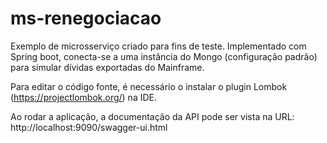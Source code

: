# ms-renegociacao

Exemplo de microsserviço criado para fins de teste. Implementado com Spring boot, conecta-se a uma instância do Mongo (configuração padrão) para simular dívidas exportadas do Mainframe.

Para editar o código fonte, é necessário o instalar o plugin Lombok (https://projectlombok.org/) na IDE.

Ao rodar a aplicação, a documentação da API pode ser vista na URL: http://localhost:9090/swagger-ui.html
